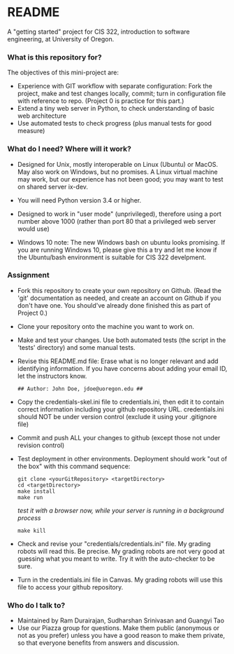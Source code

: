 # README #

A "getting started" project for CIS 322, introduction to software
engineering,  at University of Oregon.

### What is this repository for? ###

The objectives of this mini-project are:

  * Experience with GIT workflow with separate configuration:  Fork the project, make and test changes locally, commit;  turn in configuration file with reference to repo. (Project 0 is practice for this part.) 
  * Extend a tiny web server in Python, to check understanding of basic web architecture
  * Use automated tests to check progress (plus manual tests for good measure)

### What do I need?  Where will it work? ###

* Designed for Unix, mostly interoperable on Linux (Ubuntu) or MacOS. May also work on Windows, but no promises.  A Linux virtual machine may work, but our experience has not been good; you may want to test on shared server ix-dev.

* You will need Python version 3.4 or higher. 

* Designed to work in "user mode" (unprivileged), therefore using a port 
  number above 1000 (rather than port 80 that a privileged web server would use)

* Windows 10 note: The new Windows bash on ubuntu looks promising.
  If you are running Windows 10, please give this a try and let me
  know if the Ubuntu/bash environment is suitable for CIS 322
  develpment. 

### Assignment ###
* Fork this repository to create your own repository on Github.  (Read the 'git' documentation as needed, and create an account on Github if you don't have one. You should've already done finished this as part of Project 0.) 
* Clone your repository onto the machine you want to work on.
* Make and test your changes.  Use both automated tests (the script in
the 'tests' directory) and some manual tests.
* Revise this README.md file:  Erase what is no longer relevant and 
  add identifying information. If you have concerns about adding your email ID, let the instructors know.
  
  ~~~~
  ## Author: John Doe, jdoe@uoregon.edu ##
  ~~~~
  
* Copy the credentials-skel.ini file to credentials.ini, then edit it
  to contain correct information including your github repository
  URL.  credentials.ini should NOT be under version control (exclude
  it using your .gitignore file)
* Commit and push ALL your changes to github (except those not under 
  revision control)
* Test deployment in other environments.  Deployment 
  should work "out of the box" with this command sequence: 

  ~~~~
  git clone <yourGitRepository> <targetDirectory>
  cd <targetDirectory>
  make install
  make run
  ~~~~
  *test it with a browser now, while your server is
  running in a background process*

  ~~~~
  make kill 
  ~~~~

* Check and revise your "credentials/credentials.ini" file.  My
  grading robots will read this. Be precise. My grading robots
  are not very good at guessing what you meant to write. Try
  it with the auto-checker to be sure. 
* Turn in the credentials.ini file in Canvas.  My grading robots will
  use this file to access your github repository.   

### Who do I talk to? ###

* Maintained by Ram Durairajan, Sudharshan Srinivasan and Guangyi Tao
* Use our Piazza group for questions. Make them public (anonymous or not as you prefer) unless you have a good reason to make them private, so that everyone benefits from answers and discussion. 
